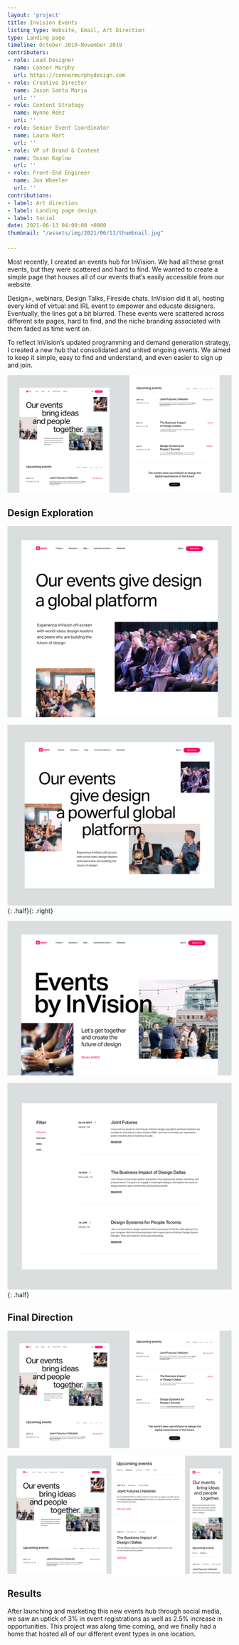 ```yaml
---
layout: 'project'
title: Invision Events
listing_type: Website, Email, Art Direction
type: Landing page
timeline: October 2019-November 2019
contributers:
- role: Lead Designer
  name: Connor Murphy
  url: https://connormurphydesign.com
- role: Creative Director
  name: Jason Santa Maria
  url: ''
- role: Content Strategy
  name: Wynne Renz
  url: ''
- role: Senior Event Coordinator
  name: Laura Hart
  url: ''
- role: VP of Brand & Content
  name: Susan Kaplow
  url: ''
- role: Front-End Engineer
  name: Jon Wheeler
  url: ''
contributions:
- label: Art direction
- label: Landing page design
- label: Social
date: 2021-06-13 04:00:00 +0000
thumbnail: "/assets/img/2021/06/13/thumbnail.jpg"

---
```

Most recently, I created an events hub for InVision. We had all these great events, but they were scattered and hard to find. We wanted to create a simple page that houses all of our events that’s easily accessible from our website.   
  
Design+, webinars, Design Talks, Fireside chats. InVision did it all, hosting every kind of virtual and IRL event to empower and educate designers. Eventually, the lines got a bit blurred. These events were scattered across different site pages, hard to find, and the niche branding associated with them faded as time went on.

To reflect InVision’s updated programming and demand generation strategy, I created a new hub that consolidated and united ongoing events. We aimed to keep it simple, easy to find and understand, and even easier to sign up and join.

![](/assets/img/2021/06/13/events-final-1x.jpg)

## Design Exploration

![](/assets/img/2021/06/13/hero1-1x.jpg)

![](/assets/img/2021/06/13/hero-2-1x.jpg){: .half}{: .right}

![](/assets/img/2021/06/13/hero-4-1x.jpg)

![](/assets/img/2021/06/13/group-12.jpg){: .half}

## Final Direction

![](/assets/img/2021/06/13/events-final-2-1x.jpg)

![](/assets/img/2021/06/13/events-final-1x-copy-2.jpg)

## Results

After launching and marketing this new events hub through social media, we saw an uptick of 3% in event registrations as well as 2.5% increase in opportunities. This project was along time coming, and we finally had a home that hosted all of our different event types in one location.